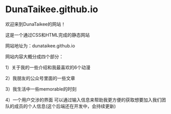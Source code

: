 # DunaTaikee.github.io

欢迎来到DunaTaikee的网站！

这是一个通过CSS和HTML完成的静态网站

网站地址为：dunataikee.github.io

网站内容大概分成四个部分：

1）关于我的一些介绍和我最喜欢的6个动漫

2）我朋友的公众号里面的一些文章

3）我生活中一些memorable的时刻

4）一个用户交涉的界面 可以通过输入信息来帮助我更方便的获取想要加入我们团队的成员的个人信息(这个后端还在开发中，会持续更新)
